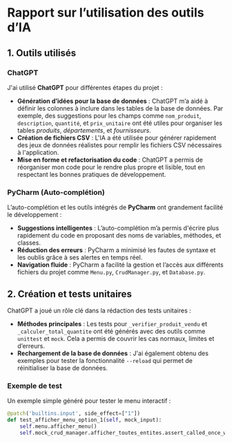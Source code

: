 # Rapport sur l’utilisation des outils d’IA

## 1. **Outils utilisés**
### **ChatGPT**
J'ai utilisé **ChatGPT** pour différentes étapes du projet :
- **Génération d’idées pour la base de données** : ChatGPT m’a aidé à définir les colonnes à inclure dans les tables de la base de données. Par exemple, des suggestions pour les champs comme `nom_produit`, `description`, `quantité`, et `prix_unitaire` ont été utiles pour organiser les tables *produits*, *départements*, et *fournisseurs*.
- **Création de fichiers CSV** : L'IA a été utilisée pour générer rapidement des jeux de données réalistes pour remplir les fichiers CSV nécessaires à l'application.
- **Mise en forme et refactorisation du code** : ChatGPT a permis de réorganiser mon code pour le rendre plus propre et lisible, tout en respectant les bonnes pratiques de développement.

### **PyCharm** (Auto-complétion)
L’auto-complétion et les outils intégrés de **PyCharm** ont grandement facilité le développement :
- **Suggestions intelligentes** : L’auto-complétion m’a permis d'écrire plus rapidement du code en proposant des noms de variables, méthodes, et classes.
- **Réduction des erreurs** : PyCharm a minimisé les fautes de syntaxe et les oublis grâce à ses alertes en temps réel.
- **Navigation fluide** : PyCharm a facilité la gestion et l’accès aux différents fichiers du projet comme `Menu.py`, `CrudManager.py`, et `Database.py`.

## 2. **Création et tests unitaires**
ChatGPT a joué un rôle clé dans la rédaction des tests unitaires :
- **Méthodes principales** : Les tests pour `_verifier_produit_vendu` et `_calculer_total_quantite` ont été générés avec des outils comme `unittest` et `mock`. Cela a permis de couvrir les cas normaux, limites et d’erreurs.
- **Rechargement de la base de données** : J'ai également obtenu des exemples pour tester la fonctionnalité `--reload` qui permet de réinitialiser la base de données.

### **Exemple de test**  
Un exemple simple généré pour tester le menu interactif :
```python
@patch('builtins.input', side_effect=["1"])
def test_afficher_menu_option_1(self, mock_input):
    self.menu.afficher_menu()
    self.mock_crud_manager.afficher_toutes_entites.assert_called_once_with('departments')
